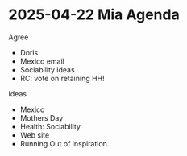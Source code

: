 # 2025-04-22 Mia Agenda

Agree

* Doris
* Mexico email
* Sociability ideas
* RC: vote on retaining HH!

Ideas

* Mexico
* Mothers Day
* Health: Sociability
* Web site
* Running Out of inspiration. 
